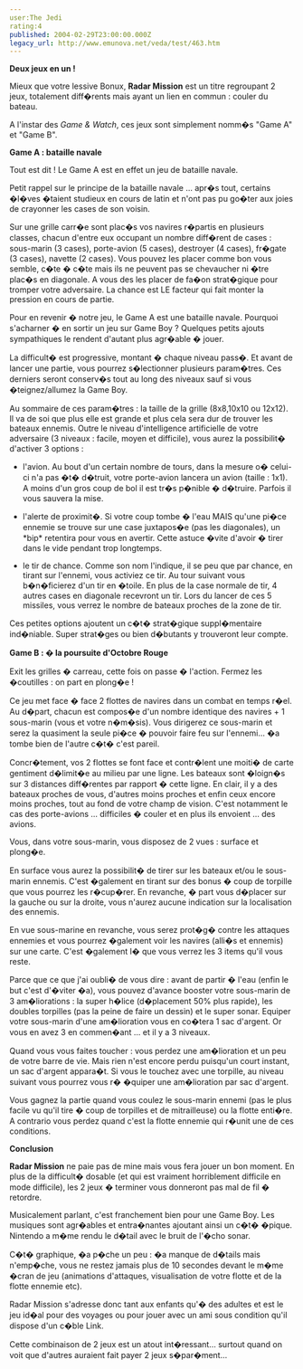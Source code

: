 ```yaml
---
user:The Jedi
rating:4
published: 2004-02-29T23:00:00.000Z
legacy_url: http://www.emunova.net/veda/test/463.htm
---
```

**Deux jeux en un !**  

Mieux que votre lessive Bonux, **Radar Mission** est un titre regroupant 2 jeux, totalement diff�rents mais ayant un lien en commun : couler du bateau.  

A l'instar des _Game & Watch_, ces jeux sont simplement nomm�s "Game A" et "Game B".  

  

  

**Game A : bataille navale**  

Tout est dit ! Le Game A est en effet un jeu de bataille navale.  

Petit rappel sur le principe de la bataille navale ... apr�s tout, certains �l�ves �taient studieux en cours de latin et n'ont pas pu go�ter aux joies de crayonner les cases de son voisin.  

Sur une grille carr�e sont plac�s vos navires r�partis en plusieurs classes, chacun d'entre eux occupant un nombre diff�rent de cases : sous-marin (3 cases), porte-avion (5 cases), destroyer (4 cases), fr�gate (3 cases), navette (2 cases). Vous pouvez les placer comme bon vous semble, c�te � c�te mais ils ne peuvent pas se chevaucher ni �tre plac�s en diagonale. A vous des les placer de fa�on strat�gique pour tromper votre adversaire. La chance est LE facteur qui fait monter la pression en cours de partie.  

  

Pour en revenir � notre jeu, le Game A est une bataille navale. Pourquoi s'acharner � en sortir un jeu sur Game Boy ? Quelques petits ajouts sympathiques le rendent d'autant plus agr�able � jouer.  

La difficult� est progressive, montant � chaque niveau pass�. Et avant de lancer une partie, vous pourrez s�lectionner plusieurs param�tres. Ces derniers seront conserv�s tout au long des niveaux sauf si vous �teignez/allumez la Game Boy.  

Au sommaire de ces param�tres : la taille de la grille (8x8,10x10 ou 12x12). Il va de soi que plus elle est grande et plus cela sera dur de trouver les bateaux ennemis. Outre le niveau d'intelligence artificielle de votre adversaire (3 niveaux : facile, moyen et difficile), vous aurez la possibilit� d'activer 3 options :  

- l'avion. Au bout d'un certain nombre de tours, dans la mesure o� celui-ci n'a pas �t� d�truit, votre porte-avion lancera un avion (taille : 1x1). A moins d'un gros coup de bol il est tr�s p�nible � d�truire. Parfois il vous sauvera la mise.  

- l'alerte de proximit�. Si votre coup tombe � l'eau MAIS qu'une pi�ce ennemie se trouve sur une case juxtapos�e (pas les diagonales), un \*bip\* retentira pour vous en avertir. Cette astuce �vite d'avoir � tirer dans le vide pendant trop longtemps.  

- le tir de chance. Comme son nom l'indique, il se peu que par chance, en tirant sur l'ennemi, vous activiez ce tir. Au tour suivant vous b�n�ficierez d'un tir en �toile. En plus de la case normale de tir, 4 autres cases en diagonale recevront un tir. Lors du lancer de ces 5 missiles, vous verrez le nombre de bateaux proches de la zone de tir.  

  

Ces petites options ajoutent un c�t� strat�gique suppl�mentaire ind�niable. Super strat�ges ou bien d�butants y trouveront leur compte.  

  

  

**Game B : � la poursuite d'Octobre Rouge**  

Exit les grilles � carreau, cette fois on passe � l'action. Fermez les �coutilles : on part en plong�e !  

Ce jeu met face � face 2 flottes de navires dans un combat en temps r�el. Au d�part, chacun est compos�e d'un nombre identique des navires + 1 sous-marin (vous et votre n�m�sis). Vous dirigerez ce sous-marin et serez la quasiment la seule pi�ce � pouvoir faire feu sur l'ennemi... �a tombe bien de l'autre c�t� c'est pareil.  

Concr�tement, vos 2 flottes se font face et contr�lent une moiti� de carte gentiment d�limit�e au milieu par une ligne. Les bateaux sont �loign�s sur 3 distances diff�rentes par rapport � cette ligne. En clair, il y a des bateaux proches de vous, d'autres moins proches et enfin ceux encore moins proches, tout au fond de votre champ de vision. C'est notamment le cas des porte-avions ... difficiles � couler et en plus ils envoient ... des avions.  

  

Vous, dans votre sous-marin, vous disposez de 2 vues : surface et plong�e.  

En surface vous aurez la possibilit� de tirer sur les bateaux et/ou le sous-marin ennemis. C'est �galement en tirant sur des bonus � coup de torpille que vous pourrez les r�cup�rer. En revanche, � part vous d�placer sur la gauche ou sur la droite, vous n'aurez aucune indication sur la localisation des ennemis.  

En vue sous-marine en revanche, vous serez prot�g� contre les attaques ennemies et vous pourrez �galement voir les navires (alli�s et ennemis) sur une carte. C'est �galement l� que vous verrez les 3 items qu'il vous reste.  

  

Parce que ce que j'ai oubli� de vous dire : avant de partir � l'eau (enfin le but c'est d'�viter �a), vous pouvez d'avance booster votre sous-marin de 3 am�liorations : la super h�lice (d�placement 50% plus rapide), les doubles torpilles (pas la peine de faire un dessin) et le super sonar. Equiper votre sous-marin d'une am�lioration vous en co�tera 1 sac d'argent. Or vous en avez 3 en commen�ant ... et il y a 3 niveaux.  

  

Quand vous vous faites toucher : vous perdez une am�lioration et un peu de votre barre de vie. Mais rien n'est encore perdu puisqu'un court instant, un sac d'argent appara�t. Si vous le touchez avec une torpille, au niveau suivant vous pourrez vous r� �quiper une am�lioration par sac d'argent.  

  

Vous gagnez la partie quand vous coulez le sous-marin ennemi (pas le plus facile vu qu'il tire � coup de torpilles et de mitrailleuse) ou la flotte enti�re. A contrario vous perdez quand c'est la flotte ennemie qui r�unit une de ces conditions.  

  

  

**Conclusion**  

**Radar Mission** ne paie pas de mine mais vous fera jouer un bon moment. En plus de la difficult� dosable (et qui est vraiment horriblement difficile en mode difficile), les 2 jeux � terminer vous donneront pas mal de fil � retordre.  

Musicalement parlant, c'est franchement bien pour une Game Boy. Les musiques sont agr�ables et entra�nantes ajoutant ainsi un c�t� �pique. Nintendo a m�me rendu le d�tail avec le bruit de l'�cho sonar.  

C�t� graphique, �a p�che un peu : �a manque de d�tails mais n'emp�che, vous ne restez jamais plus de 10 secondes devant le m�me �cran de jeu (animations d'attaques, visualisation de votre flotte et de la flotte ennemie etc).  

  

Radar Mission s'adresse donc tant aux enfants qu'� des adultes et est le jeu id�al pour des voyages ou pour jouer avec un ami sous condition qu'il dispose d'un c�ble Link.  

Cette combinaison de 2 jeux est un atout int�ressant... surtout quand on voit que d'autres auraient fait payer 2 jeux s�par�ment...